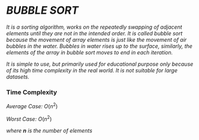 # _BUBBLE SORT_

_It is a sorting algorithm, works on the repeatedly swapping of adjacent elements until they are not in the intended order. It is called bubble sort because the movement of array elements is just like the movement of air bubbles in the water. Bubbles in water rises up to the surface, similarly, the elements of the array in bubble sort moves to end in each iteration._

_It is simple to use, but primarily used for educational purpose only because of its high time complexity in the real world. It is not suitable for large datasets._

### Time Complexity
_Average Case:_ $O(n^2)$

_Worst Case:_ $O(n^2)$

_where **n** is the number of elements_

